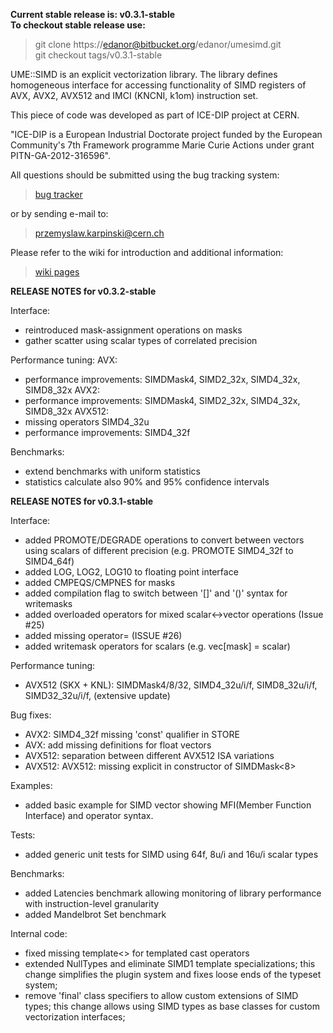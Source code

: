 **Current stable release is: v0.3.1-stable**  
**To checkout stable release use:**  
 > git clone https://edanor@bitbucket.org/edanor/umesimd.git  
 > git checkout tags/v0.3.1-stable


UME::SIMD is an explicit vectorization library. The library defines homogeneous interface for accessing functionality of SIMD registers of AVX, AVX2, AVX512 and IMCI (KNCNI, k1om) instruction set. 

This piece of code was developed as part of ICE-DIP project at CERN.

 "ICE-DIP is a European Industrial Doctorate project funded by the 
 European Community's 7th Framework programme Marie Curie Actions under grant
 PITN-GA-2012-316596".

 All questions should be submitted using the bug tracking system:


   >   [bug tracker](https://bitbucket.org/edanor/umesimd/issues)


or by sending e-mail to:


   >   przemyslaw.karpinski@cern.ch


Please refer to the wiki for introduction and additional information:


   >   [wiki pages](https://bitbucket.org/edanor/umesimd/wiki/Home)

   

**RELEASE NOTES for v0.3.2-stable**

Interface:
- reintroduced mask-assignment operations on masks
- gather scatter using scalar types of correlated precision

Performance tuning:
AVX:
- performance improvements: SIMDMask4, SIMD2_32x, SIMD4_32x, SIMD8_32x
AVX2:
- performance improvements: SIMDMask4, SIMD2_32x, SIMD4_32x, SIMD8_32x
AVX512:
- missing operators SIMD4_32u
- performance improvements: SIMD4_32f

Benchmarks:
- extend benchmarks with uniform statistics
- statistics calculate also 90% and 95% confidence intervals
   
**RELEASE NOTES for v0.3.1-stable**
   
Interface:   
- added PROMOTE/DEGRADE operations to convert between vectors using scalars of different precision (e.g. PROMOTE SIMD4_32f to SIMD4_64f)   
- added LOG, LOG2, LOG10 to floating point interface   
- added CMPEQS/CMPNES for masks   
- added compilation flag to switch between '[]' and '()' syntax for writemasks   
- added overloaded operators for mixed scalar<->vector operations (Issue #25)   
- added missing operator= (ISSUE #26)   
- added writemask operators for scalars (e.g. vec[mask] = scalar)   
   
Performance tuning:   
- AVX512 (SKX + KNL): SIMDMask4/8/32, SIMD4_32u/i/f, SIMD8_32u/i/f, SIMD32_32u/i/f, (extensive update)   
   
Bug fixes:   
- AVX2: SIMD4_32f missing 'const' qualifier in STORE   
- AVX: add missing definitions for float vectors   
- AVX512: separation between different AVX512 ISA variations   
- AVX512: AVX512: missing explicit in constructor of SIMDMask<8>   
   
   
Examples:   
- added basic example for SIMD vector showing MFI(Member Function Interface) and operator syntax.   
   
Tests:   
- added generic unit tests for SIMD using 64f, 8u/i and 16u/i scalar types   
   
Benchmarks:   
- added Latencies benchmark allowing monitoring of library performance with instruction-level granularity   
- added Mandelbrot Set benchmark   
   
Internal code:   
- fixed missing template<> for templated cast operators   
- extended NullTypes and eliminate SIMD1 template specializations; this change simplifies the plugin system and fixes loose ends of the typeset system;   
- remove 'final' class specifiers to allow custom extensions of SIMD types; this change allows using SIMD types as base classes for custom vectorization interfaces;